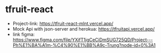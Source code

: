 # tfruit-react

* Project-link: https://tfruit-react-mlnt.vercel.app/
* Mock Api with json-server and herokua: https://tfruitapi.vercel.app/
* link figma: https://www.figma.com/file/YXifT1jgCeCiDmSUG725QD/Project---Ph%E1%BA%A1m-%C4%90%E1%BB%A9c-Trung?node-id=0%3A1

